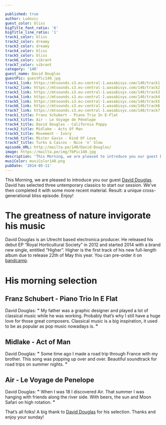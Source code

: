 ```yaml
---

published: true
author: Ludovic
guest_color: bliss
bigTitle_font_ratio: '6'
bigTitle_line_ratio: '1'
track1_color: bliss
track2_color: dreamy
track3_color: dreamy
track4_color: bliss
track5_color: bliss
track6_color: vibrant
track7_color: vibrant
category: '140'
guest_name: David Douglas
guestPic: guestPic140.jpg
track1_link: https://mtsounds.s3.eu-central-1.wasabisys.com/140/track1.mp3
track2_link: https://mtsounds.s3.eu-central-1.wasabisys.com/140/track2.mp3
track3_link: https://mtsounds.s3.eu-central-1.wasabisys.com/140/track3.mp3
track4_link: https://mtsounds.s3.eu-central-1.wasabisys.com/140/track4.mp3
track5_link: https://mtsounds.s3.eu-central-1.wasabisys.com/140/track5.mp3
track6_link: https://mtsounds.s3.eu-central-1.wasabisys.com/140/track6.mp3
track7_link: https://mtsounds.s3.eu-central-1.wasabisys.com/140/track7.mp3
track1_title: Franz Schubert - Piano Trio In E-Flat
track3_title: Air - Le Voyage de Pénélope
track4_title: David Douglas - California Poppy
track2_title: Midlake - Acts Of Man
track5_title: Movement - Ivory
track6_title: Mister Gavin - Kind Of Love
track7_title: Turks & Caicos - Nice 'n' Slow
episode_URL: http://mailta.pe/140/David-Douglas/
image: https://mailta.pe/img/fbPic140.jpg
description: 'This Morning, we are pleased to introduce you our guest David Douglas. David has selected three untemporary classics to start our session. We’ve then completed it with some more recent material. Result: a unique cross-generational bliss episode. Enjoy!'
musiColor: musiColor140.png
pubDate: '2014-05-11'
---
```



This Morning, we are pleased to introduce you our guest [David Douglas](https://www.facebook.com/musicdaviddouglas "David Douglas' Facebook"). David has selected three untemporary classics to start our session. We've then completed it with some more recent material. Result: a unique cross-generational bliss episode. Enjoy!

# The greatness of nature invigorate his music

David Douglas is an Utrecht based electronica producer. He released his debut EP “Royal Horticultural Society” in 2012 and started 2014 with a brand new single, entitled “Higher”. Higher is the first track of his new full-length album due to release 22th of May this year. You can pre-order it on [bandcamp](http://atomnation.bandcamp.com/album/moon-observations "Pre-order now!").

# His morning selection

## Franz Schubert - Piano Trio In E Flat
David Douglas: **"** My father was a graphic designer and played a lot of classical music while he was working. Probably that’s why I still have a huge love for those great composers. Classical music is a big inspiration, it used to be as popular as pop music nowadays is. **"** 

## Midlake - Act of Man
David Douglas: **"** Some time ago I made a road trip through France with my brother. This song was popping up over and over. Beautiful soundtrack for road trips on summer nights. **"** 

## Air - Le Voyage de Penelope
David Douglas: **"** When I was 18 I discovered Air. That summer I was hanging with friends along the river side. With beers, the sun and Moon Safari on high rotation. **"** 


That’s all folks! A big thank to [David Douglas](https://www.facebook.com/musicdaviddouglas "David Douglas' Facebook") for his selection. Thanks and enjoy your sunday!
